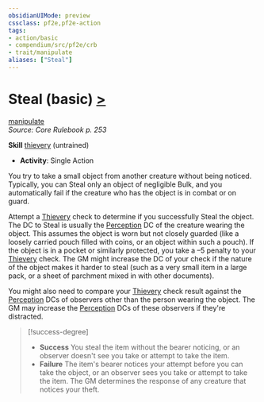 ```yaml
---
obsidianUIMode: preview
cssclass: pf2e,pf2e-action
tags:
- action/basic
- compendium/src/pf2e/crb
- trait/manipulate
aliases: ["Steal"]
---
```

# Steal (basic) [>](../core-rulebook/chapter-9-playing-the-game.md#Actions "Single Action")
[manipulate](../traits/manipulate.md)  
*Source: Core Rulebook p. 253*  

**Skill** [thievery](../../compendium/skills.md#Thievery) (untrained)
- **Activity**: Single Action

You try to take a small object from another creature without being noticed. Typically, you can Steal only an object of negligible Bulk, and you automatically fail if the creature who has the object is in combat or on guard.

Attempt a [Thievery](../../compendium/skills.md#Thievery) check to determine if you successfully Steal the object. The DC to Steal is usually the [Perception](../../compendium/skills.md#Perception) DC of the creature wearing the object. This assumes the object is worn but not closely guarded (like a loosely carried pouch filled with coins, or an object within such a pouch). If the object is in a pocket or similarly protected, you take a –5 penalty to your [Thievery](../../compendium/skills.md#Thievery) check. The GM might increase the DC of your check if the nature of the object makes it harder to steal (such as a very small item in a large pack, or a sheet of parchment mixed in with other documents).

You might also need to compare your [Thievery](../../compendium/skills.md#Thievery) check result against the [Perception](../../compendium/skills.md#Perception) DCs of observers other than the person wearing the object. The GM may increase the [Perception](../../compendium/skills.md#Perception) DCs of these observers if they're distracted.

> [!success-degree] 
> - **Success** You steal the item without the bearer noticing, or an observer doesn't see you take or attempt to take the item.
> - **Failure** The item's bearer notices your attempt before you can take the object, or an observer sees you take or attempt to take the item. The GM determines the response of any creature that notices your theft.